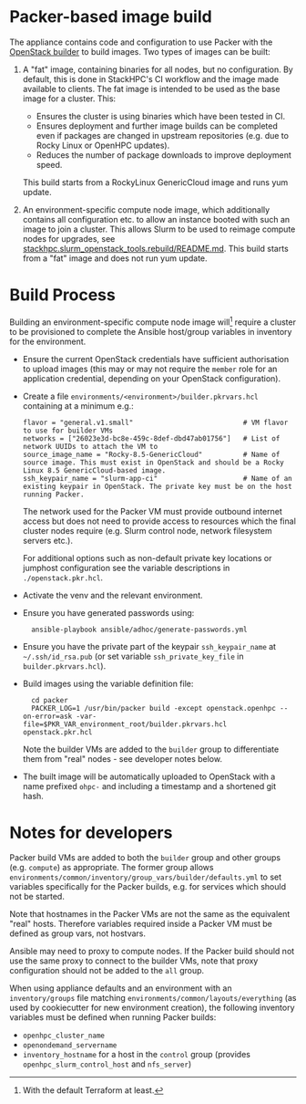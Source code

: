 # Packer-based image build

The appliance contains code and configuration to use Packer with the [OpenStack builder](https://www.packer.io/plugins/builders/openstack) to build images. Two types of images can be built:

1. A "fat" image, containing binaries for all nodes, but no configuration. By default, this is done in StackHPC's CI workflow and the image made available to clients. The fat image is intended to be used as the base image for a cluster. This:
    - Ensures the cluster is using binaries which have been tested in CI.
    - Ensures deployment and further image builds can be completed even if packages are changed in upstream repositories (e.g. due to Rocky Linux or OpenHPC updates).
    - Reduces the number of package downloads to improve deployment speed.

    This build starts from a RockyLinux GenericCloud image and runs yum update.

2. An environment-specific compute node image, which additionally contains all configuration etc. to allow an instance booted with such an image to join a cluster. This allows Slurm to be used to reimage compute nodes for upgrades, see [stackhpc.slurm_openstack_tools.rebuild/README.md](../ansible/collections/ansible_collections/stackhpc/slurm_openstack_tools/roles/rebuild/README.md). This build starts from a "fat" image and does not run yum update.

# Build Process

Building an environment-specific compute node image will[^1] require a cluster to be provisioned to complete the Ansible host/group variables in inventory for the environment.

- Ensure the current OpenStack credentials have sufficient authorisation to upload images (this may or may not require the `member` role for an application credential, depending on your OpenStack configuration).
- Create a file `environments/<environment>/builder.pkrvars.hcl` containing at a minimum e.g.:
  
  ```hcl
  flavor = "general.v1.small"                           # VM flavor to use for builder VMs
  networks = ["26023e3d-bc8e-459c-8def-dbd47ab01756"]   # List of network UUIDs to attach the VM to
  source_image_name = "Rocky-8.5-GenericCloud"          # Name of source image. This must exist in OpenStack and should be a Rocky Linux 8.5 GenericCloud-based image.
  ssh_keypair_name = "slurm-app-ci"                     # Name of an existing keypair in OpenStack. The private key must be on the host running Packer.
  ```
  
  The network used for the Packer VM must provide outbound internet access but does not need to provide access to resources which the final cluster nodes require (e.g. Slurm control node, network filesystem servers etc.).
  
  For additional options such as non-default private key locations or jumphost configuration see the variable descriptions in `./openstack.pkr.hcl`.

- Activate the venv and the relevant environment.
- Ensure you have generated passwords using:

        ansible-playbook ansible/adhoc/generate-passwords.yml

- Ensure you have the private part of the keypair `ssh_keypair_name` at `~/.ssh/id_rsa.pub` (or set variable `ssh_private_key_file` in `builder.pkrvars.hcl`).

- Build images using the variable definition file:

        cd packer
        PACKER_LOG=1 /usr/bin/packer build -except openstack.openhpc --on-error=ask -var-file=$PKR_VAR_environment_root/builder.pkrvars.hcl openstack.pkr.hcl

  Note the builder VMs are added to the `builder` group to differentiate them from "real" nodes - see developer notes below.

- The built image will be automatically uploaded to OpenStack with a name prefixed `ohpc-` and including a timestamp and a shortened git hash.

[^1]: With the default Terraform at least.

# Notes for developers

Packer build VMs are added to both the `builder` group and other groups (e.g. `compute`) as appropriate. The former group allows `environments/common/inventory/group_vars/builder/defaults.yml` to set variables specifically for the Packer builds, e.g. for services which should not be started.

Note that hostnames in the Packer VMs are not the same as the equivalent "real" hosts. Therefore variables required inside a Packer VM must be defined as group vars, not hostvars.

Ansible may need to proxy to compute nodes. If the Packer build should not use the same proxy to connect to the builder VMs, note that proxy configuration should not be added to the `all` group.

When using appliance defaults and an environment with an `inventory/groups` file matching `environments/common/layouts/everything` (as used by cookiecutter for new environment creation), the following inventory variables must be defined when running Packer builds:
- `openhpc_cluster_name`
- `openondemand_servername`
- `inventory_hostname` for a host in the `control` group (provides `openhpc_slurm_control_host` and `nfs_server`)
